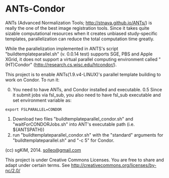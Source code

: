 ANTs-Condor
===========

ANTs (Advanced Normalization Tools; http://stnava.github.io/ANTs/) is really the one of the best image registration tools. Since it takes quite sizable computational resources when it creates unbiased study-specific templates, parallelization can reduce the total computation time greatly.

While the parallelization implemented in ANTS's script "buildtemplateparallel.sh" (v. 0.0.14 test) supports SGE, PBS and Apple XGrid, it does not support a virtual parallel computing environment called "(HT)Condor" (http://research.cs.wisc.edu/htcondor/).

This project is to enable ANTs(1.9.v4-LINUX)'s parallel template building to work on Condor. To run it:

0. You need to have ANTs, and Condor installed and executable.
0.5 Since it submit jobs via fsl_sub, you also need to have fsl_sub executable and set environment variable as:
```
export FSLPARALLEL=CONDOR
```
1. Download two files "buildtemplateparallel_condor.sh" and "waitForCONDORJobs.sh" into ANT's executable path (i.e. ${ANTSPATH})
2. run "buildtemplateparallel_condor.sh" with the "standard" arguments for "buildtemplateparallel.sh" and "-c 5" for Condor.

(cc) sgKIM, 2014. solleo@gmail.com

This project is under Creative Commons Licenses. 
You are free to share and adapt under certain terms. 
See http://creativecommons.org/licenses/by-nc/2.0/
